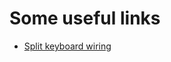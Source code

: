 # Some useful links

* [Split keyboard wiring](https://docs.qmk.fm/features/split_keyboard#serial-wiring)
